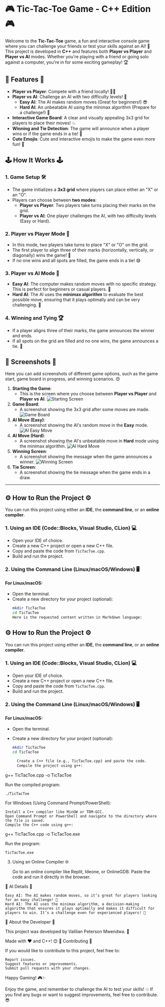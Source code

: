 # 🎮 Tic-Tac-Toe Game - C++ Edition 🎮

Welcome to the **Tic-Tac-Toe** game, a fun and interactive console game where you can challenge your friends or test your skills against an AI! 🤩  
This project is developed in **C++** and features both **Player vs Player** and **Player vs AI** modes. Whether you're playing with a friend or going solo against a computer, you're in for some exciting gameplay! 🏆

## 🌟 Features 🌟

- **Player vs Player**: Compete with a friend locally! 👯‍♂️
- **Player vs AI**: Challenge an AI with two difficulty levels! 🤖
  - **Easy AI**: The AI makes random moves (Great for beginners!) 😎
  - **Hard AI**: An unbeatable AI using the minimax algorithm (Prepare for a challenge!) 💪
- **Interactive Game Board**: A clear and visually appealing 3x3 grid for players to place their moves! 💥
- **Winning and Tie Detection**: The game will announce when a player wins or if the game ends in a tie! 🎉
- **Cute Emojis**: Cute and interactive emojis to make the game even more fun! 🥳

## 🕹️ How It Works 🕹️

### 1. **Game Setup** 🛠️

- The game initializes a **3x3 grid** where players can place either an "X" or an "O".
- Players can choose between **two modes**:
  - **Player vs Player**: Two players take turns placing their marks on the grid.
  - **Player vs AI**: One player challenges the AI, with two difficulty levels (Easy or Hard).

### 2. **Player vs Player Mode** 👯

- In this mode, two players take turns to place "X" or "O" on the grid.
- The first player to align three of their marks (horizontally, vertically, or diagonally) wins the game! 🏅
- If no one wins and all spots are filled, the game ends in a tie! 😅

### 3. **Player vs AI Mode** 🤖

- **Easy AI**: The computer makes random moves with no specific strategy. This is perfect for beginners or casual players. 🧸
- **Hard AI**: The AI uses the **minimax algorithm** to evaluate the best possible move, ensuring that it plays optimally and can be very challenging. 🎯

### 4. **Winning and Tying** 🏆

- If a player aligns three of their marks, the game announces the winner and ends.
- If all spots on the grid are filled and no one wins, the game announces a tie. 🥺

## 📸 Screenshots 📸

Here you can add screenshots of different game options, such as the game start, game board in progress, and winning scenarios. 😍

1. **Starting the Game**:
   - This is the screen where you choose between **Player vs Player** and **Player vs AI**.
     ![Starting Screen](./screenshots/tictac1.png)
2. **Game Board**:
   - A screenshot showing the 3x3 grid after some moves are made.
     ![Game Board](./screenshots/tictac2.png)
3. **AI Move (Easy)**:
   - A screenshot showing the AI's random move in the **Easy** mode.
     ![AI Easy Move](./screenshots/tictac3.png)
4. **AI Move (Hard)**:
   - A screenshot showing the AI's unbeatable move in **Hard** mode using the minimax algorithm.
     ![AI Hard Move](./screenshots/tictac4.png)
5. **Winning Screen**:
   - A screenshot showing the message when the game announces a winner.
     ![Winning Screen](./tictac5.png)
6. **Tie Screen**:
   - A screenshot showing the tie message when the game ends in a draw.

---

## ⚙️ How to Run the Project ⚙️

You can run this project using either an **IDE**, the **command line**, or an **online compiler**.

### 1. **Using an IDE (Code::Blocks, Visual Studio, CLion)** 💻

- Open your IDE of choice.
- Create a new C++ project or open a new C++ file.
- Copy and paste the code from `TicTacToe.cpp`.
- Build and run the project.

### 2. **Using the Command Line (Linux/macOS/Windows)** 🖥️

#### For Linux/macOS:

- Open the terminal.
- Create a new directory for your project (optional):
  ```bash
  mkdir TicTacToe
  cd TicTacToe
  Here is the requested content written in Markdown language:
  ```

## ⚙️ How to Run the Project ⚙️

You can run this project using either an **IDE**, the **command line**, or an **online compiler**.

### 1. **Using an IDE (Code::Blocks, Visual Studio, CLion)** 💻

- Open your IDE of choice.
- Create a new C++ project or open a new C++ file.
- Copy and paste the code from `TicTacToe.cpp`.
- Build and run the project.

### 2. **Using the Command Line (Linux/macOS/Windows)** 🖥️

#### For Linux/macOS:

- Open the terminal.
- Create a new directory for your project (optional):

  ```bash
  mkdir TicTacToe
  cd TicTacToe

    Create a C++ file (e.g., TicTacToe.cpp) and paste the code.
    Compile the project using g++:
  ```

g++ TicTacToe.cpp -o TicTacToe

Run the compiled program:

    ./TicTacToe

For Windows (Using Command Prompt/PowerShell):

    Install a C++ compiler like MinGW or TDM-GCC.
    Open Command Prompt or PowerShell and navigate to the directory where the file is saved.
    Compile the C++ code using g++:

g++ TicTacToe.cpp -o TicTacToe.exe

Run the program:

    TicTacToe.exe

3. Using an Online Compiler 🌐

   Go to an online compiler like Replit, Ideone, or OnlineGDB.
   Paste the code and run it directly in the browser.

🤖 AI Details 🤖

    Easy AI: The AI makes random moves, so it’s great for players looking for an easy challenge! 🐒
    Hard AI: The AI uses the minimax algorithm, a decision-making algorithm that ensures it plays optimally and makes it difficult for players to win. It’s a challenge even for experienced players! 🎯

📝 About the Developer 📝

This project was developed by Valilian Peterson Mwendwa. 🎉

Made with ❤️ and C++! 😊
💬 Contributing 💬

If you would like to contribute to this project, feel free to:

    Report issues.
    Suggest features or improvements.
    Submit pull requests with your changes.

Happy Gaming! 🎮✨

Enjoy the game, and remember to challenge the AI to test your skills! 💥 If you find any bugs or want to suggest improvements, feel free to contribute. 😎
